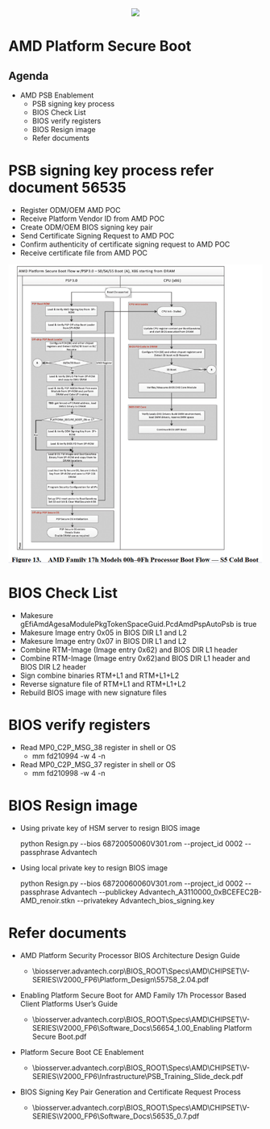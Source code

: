 <div align=center><img src="https://www.advantech.tw/css/css-img/advantech-logo-notagl.svg" width="400"></div>


AMD **P**latform **S**ecure **B**oot
========================

Agenda
------
*   AMD PSB Enablement
    *   PSB signing key process
    *   BIOS Check List
    *   BIOS verify registers
    *   BIOS Resign image
    *   Refer documents


# PSB signing key process refer document 56535
* Register ODM/OEM AMD POC
* Receive Platform Vendor ID from AMD POC
* Create ODM/OEM BIOS signing key pair
* Send Certificate Signing Request to AMD POC
* Confirm authenticity of certificate signing request to AMD POC
* Receive certificate file from AMD POC

![AmdpsbS5](./Pic/AmdpsbS5.png)

# BIOS Check List
* Makesure gEfiAmdAgesaModulePkgTokenSpaceGuid.PcdAmdPspAutoPsb is true
* Makesure Image entry 0x05 in BIOS DIR L1 and L2
* Makesure Image entry 0x07 in BIOS DIR L1 and L2
* Combine RTM-Image (Image entry 0x62) and BIOS DIR L1 header
* Combine RTM-Image (Image entry 0x62)and BIOS DIR L1 header and BIOS DIR L2 header
* Sign combine binaries RTM+L1 and RTM+L1+L2
* Reverse signature file of RTM+L1 and RTM+L1+L2 
* Rebuild BIOS image with new signature files

# BIOS verify registers
* Read MP0_C2P_MSG_38 register in shell or OS
    * mm fd210994 -w 4 -n
* Read MP0_C2P_MSG_37 register in shell or OS
    * mm fd210998 -w 4 -n

# BIOS Resign image
* Using private key of HSM server to resign BIOS image
    
    python Resign.py --bios 68720050060V301.rom --project_id 0002 --passphrase Advantech

* Using local private key to resign BIOS image

    python Resign.py --bios 68720060060V301.rom --project_id 0002 --passphrase Advantech --publickey Advantech_A3110000_0xBCEFEC2B-AMD_renoir.stkn --privatekey Advantech_bios_signing.key

# Refer documents
* AMD Platform Security Processor BIOS Architecture Design Guide
    * \\biosserver.advantech.corp\BIOS_ROOT\Specs\AMD\CHIPSET\V-SERIES\V2000_FP6\Platform_Design\55758_2.04.pdf

* Enabling Platform Secure Boot for AMD Family 17h Processor Based Client Platforms User’s Guide
    * \\biosserver.advantech.corp\BIOS_ROOT\Specs\AMD\CHIPSET\V-SERIES\V2000_FP6\Software_Docs\56654_1.00_Enabling Platform Secure Boot.pdf

* Platform Secure Boot CE Enablement
    * \\biosserver.advantech.corp\BIOS_ROOT\Specs\AMD\CHIPSET\V-SERIES\V2000_FP6\Infrastructure\PSB_Training_Slide_deck.pdf

* BIOS Signing Key Pair Generation and Certificate Request Process
    * \\biosserver.advantech.corp\BIOS_ROOT\Specs\AMD\CHIPSET\V-SERIES\V2000_FP6\Software_Docs\56535_0.7.pdf

